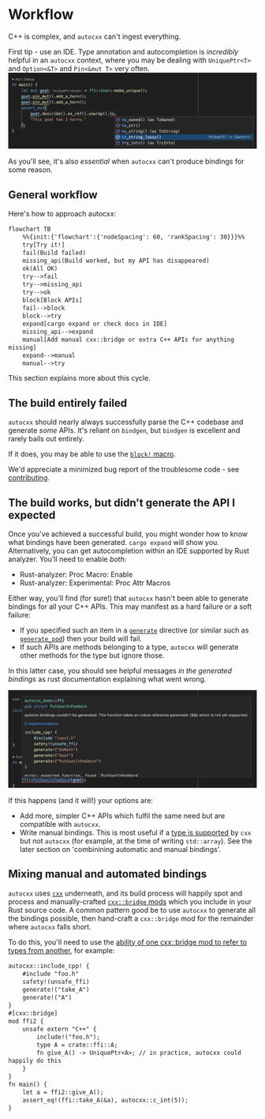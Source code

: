 # Workflow

C++ is complex, and `autocxx` can't ingest everything.

First tip - use an IDE. Type annotation and autocompletion is _incredibly_ helpful in an `autocxx`
context, where you may be dealing with `UniquePtr<T>` and `Option<&T>` and `Pin<&mut T>` very often.
![VSCode autocompletion of autocxx APIs](vscode1.png)

As you'll see, it's also _essential_ when `autocxx` can't produce bindings for some reason.

## General workflow

Here's how to approach autocxx:

```mermaid
flowchart TB
    %%{init:{'flowchart':{'nodeSpacing': 60, 'rankSpacing': 30}}}%%
    try[Try it!]
    fail(Build failed)
    missing_api(Build worked, but my API has disappeared)
    ok(All OK)
    try-->fail
    try-->missing_api
    try-->ok
    block[Block APIs]
    fail-->block
    block-->try
    expand[cargo expand or check docs in IDE]
    missing_api-->expand
    manual[Add manual cxx::bridge or extra C++ APIs for anything missing]
    expand-->manual
    manual-->try
```

This section explains more about this cycle.

## The build entirely failed

`autocxx` should nearly always successfully parse the C++ codebase and
generate _some_ APIs. It's reliant on `bindgen`, but `bindgen` is excellent
and rarely bails out entirely.

If it does, you may be able to use the [`block!` macro](https://docs.rs/autocxx/latest/autocxx/macro.block.html).

We'd appreciate a minimized bug report of the troublesome code - see [contributing](contributing.md).

## The build works, but didn't generate the API I expected

Once you've achieved a successful build, you might wonder how to know what
bindings have been generated. `cargo expand` will show you. Alternatively,
you can get autocompletion within an IDE supported by Rust analyzer. You'll
need to enable _both_:
* Rust-analyzer: Proc Macro: Enable
* Rust-analyzer: Experimental: Proc Attr Macros

Either way, you'll find (for sure!) that `autocxx` hasn't been able to generate
bindings for all your C++ APIs. This may manifest as a hard failure or a soft
failure:
* If you specified such an item in a [`generate`](https://docs.rs/autocxx/latest/autocxx/macro.generate.html) directive (or similar such
  as [`generate_pod`](https://docs.rs/autocxx/latest/autocxx/macro.generate_pod.html)) then your build will fail.
* If such APIs are methods belonging to a type, `autocxx` will generate other
  methods for the type but ignore those.

In this latter case, you should see helpful messages _in the generated bindings_
as rust documentation explaining what went wrong.

![VSCode showing an error for an API where autocxx couldn't generate bindings](vscode2.png)

If this happens (and it will!) your options are:
* Add more, simpler C++ APIs which fulfil the same need but are compatible with
  `autocxx`.
* Write manual bindings. This is most useful if a [type is supported](https://cxx.rs/bindings.html) by `cxx`
  but not `autocxx` (for example, at the time of writing `std::array`). See
  the later section on 'combinining automatic and manual bindings'.

## Mixing manual and automated bindings

`autocxx` uses [`cxx`](https://cxx.rs) underneath, and its build process will happily spot and
process and manually-crafted [`cxx::bridge` mods](https://cxx.rs/concepts.html) which you include in your
Rust source code. A common pattern good be to use `autocxx` to generate
all the bindings possible, then hand-craft a `cxx::bridge` mod for the
remainder where `autocxx` falls short.

To do this, you'll need to use the [ability of one cxx::bridge mod to refer to types from another](https://cxx.rs/extern-c++.html#reusing-existing-binding-types),
for example:

```rust,ignore
autocxx::include_cpp! {
    #include "foo.h"
    safety!(unsafe_ffi)
    generate!("take_A")
    generate!("A")
}
#[cxx::bridge]
mod ffi2 {
    unsafe extern "C++" {
        include!("foo.h");
        type A = crate::ffi::A;
        fn give_A() -> UniquePtr<A>; // in practice, autocxx could happily do this
    }
}
fn main() {
    let a = ffi2::give_A();
    assert_eq!(ffi::take_A(&a), autocxx::c_int(5));
}
```

